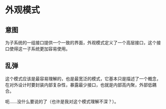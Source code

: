 # 外观模式

## 意图

为子系统的一组接口提供一个一致的界面，外观模式定义了一个高层接口，这个接口使得这一子系统更加容易使用。

## 乱弹

这个模式应该是最容易理解的，也是最宽泛的模式，它基本只是描述了一个概念，在对外设计时要封装内部复杂性，暴露最少接口，也就是内部高内聚，外部低耦合。

呃……没什么要说的了（也许是我对这个模式理解不深？）。





